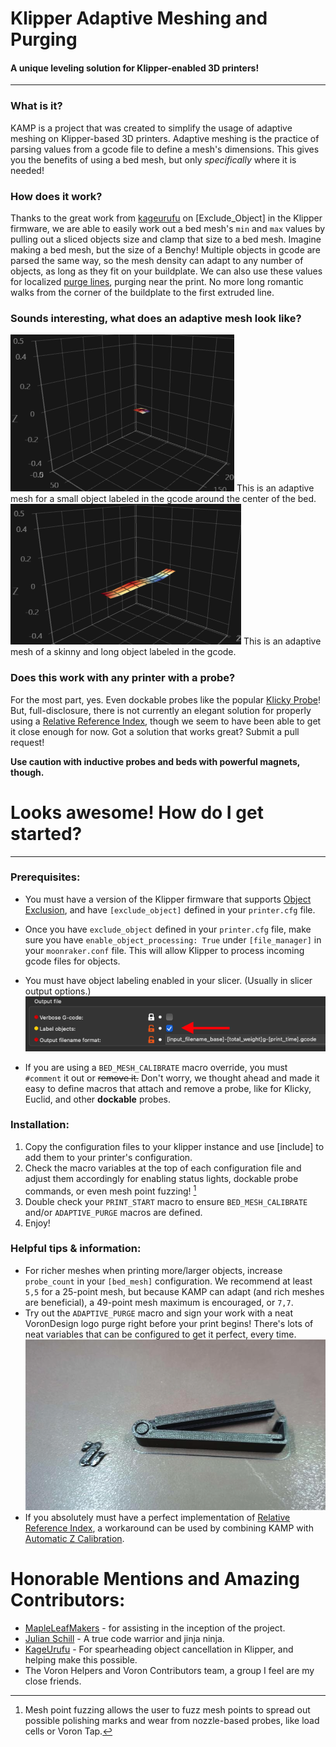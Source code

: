 # Klipper Adaptive Meshing and Purging
#### A unique leveling solution for Klipper-enabled 3D printers!
---
### What is it?
KAMP is a project that was created to simplify the usage of adaptive meshing on Klipper-based 3D printers. Adaptive meshing is the practice of parsing values from a gcode file to define a mesh's dimensions. This gives you the benefits of using a bed mesh, but only *specifically* where it is needed!
### How does it work?
Thanks to the great work from [kageurufu](https://github.com/kageurufu) on [Exclude_Object] in the Klipper firmware, we are able to easily work out a bed mesh's `min` and `max` values by pulling out a sliced objects size and clamp that size to a bed mesh. Imagine making a bed mesh, but the size of a Benchy! Multiple objects in gcode are parsed the same way, so the mesh density can adapt to any number of objects, as long as they fit on your buildplate. We can also use these values for localized [purge lines](), purging near the print. No more long romantic walks from the corner of the buildplate to the first extruded line.

### Sounds interesting, what does an adaptive mesh look like?

<img src="./Photos/tiny-mesh-2.png" alt="Tiny Mesh" title="Tiny Mesh">
This is an adaptive mesh for a small object labeled in the gcode around the center of the bed.
<img src="./Photos/long-mesh-1.png" alt="Long Mesh" title="Long Mesh">
This is an adaptive mesh of a skinny and long object labeled in the gcode.

### Does this work with any printer with a probe?
For the most part, yes. Even dockable probes like the popular [Klicky Probe](https://github.com/jlas1/Klicky-Probe)! But, full-disclosure, there is not currently an elegant solution for properly using a [Relative Reference Index](https://www.klipper3d.org/Bed_Mesh.html?h=relative#the-relative-reference-index), though we seem to have been able to get it close enough for now. Got a solution that works great? Submit a pull request! 

**Use caution with inductive probes and beds with powerful magnets, though.**

# Looks awesome! How do I get started?
---
### Prerequisites:
- You must have a version of the Klipper firmware that supports [Object Exclusion](https://www.klipper3d.org/Exclude_Object.html?h=exclude#exclude-objects), and have `[exclude_object]` defined in your `printer.cfg` file.

- Once you have `exclude_object` defined in your `printer.cfg` file, make sure you have `enable_object_processing: True` under `[file_manager]` in your `moonraker.conf` file. This will allow Klipper to process incoming gcode files for objects.

- You must have object labeling enabled in your slicer. (Usually in slicer output options.) <img src="./Photos/slicer-setting.png">

- If you are using a `BED_MESH_CALIBRATE` macro override, you must `#comment` it out or ~~remove it.~~ Don't worry, we thought ahead and made it easy to define macros that attach and remove a probe, like for Klicky, Euclid, and other **dockable** probes.

### Installation:
1. Copy the configuration files to your klipper instance and use [include] to add them to your printer's configuration.
2. Check the macro variables at the top of each configuration file and adjust them accordingly for enabling status lights, dockable probe commands, or even mesh point fuzzing! [^1]
3. Double check your `PRINT_START` macro to ensure `BED_MESH_CALIBRATE` and/or `ADAPTIVE_PURGE` macros are defined.
4. Enjoy!

### Helpful tips & information:
- For richer meshes when printing more/larger objects, increase `probe_count` in your `[bed_mesh]` configuration. We recommend at least `5,5` for a 25-point mesh, but because KAMP can adapt (and rich meshes are beneficial), a 49-point mesh maximum is encouraged, or `7,7`.
- Try out the `ADAPTIVE_PURGE` macro and sign your work with a neat VoronDesign logo purge right before your print begins! There's lots of neat variables that can be configured to get it perfect, every time. <img src="./Photos/voron-purge-example.png">
- If you absolutely must have a perfect implementation of [Relative Reference Index](https://www.klipper3d.org/Bed_Mesh.html?h=relative#the-relative-reference-index), a workaround can be used by combining KAMP with [Automatic Z Calibration](https://github.com/protoloft/klipper_z_calibration).

# Honorable Mentions and Amazing Contributors:
- [MapleLeafMakers](https://github.com/MapleLeafMakers) - for assisting in the inception of the project.
- [Julian Schill](https://github.com/julianschill) - A true code warrior and jinja ninja.
- [KageUrufu](https://github.com/kageurufu) - For spearheading object cancellation in Klipper, and helping make this possible.
- The Voron Helpers and Voron Contributors team, a group I feel are my close friends.

[^1]: Mesh point fuzzing allows the user to fuzz mesh points to spread out possible polishing marks and wear from nozzle-based probes, like load cells or Voron Tap.
